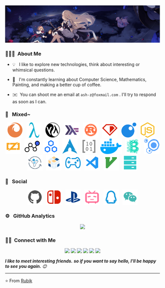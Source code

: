 <!--
**ash-z01/ash-z01** is a ✨ _special_ ✨ repository because its `README.md` (this file) appears on your GitHub profile.
-->

<!-- ![Banner](https://github.com/ash-z01/ash-z01/assets/imgs/touhou-mini.png) -->

![Banner](assets/imgs/touhou-lite.png)

### 👨🏻‍💻 &nbsp;About Me

<!--
-  **Explore** Development :zap: | Open-Source :fire:    
-  **Hobbies** History 📖 & Math 📚 & Coffee ☕ & Complexity 🏹 & Painting 🖌️
-  **Contact** [Rubik](ash-z01@qq.com)
-->

* 💡 &nbsp; I like to explore new technologies, think about interesting or whimsical questions.

* 🌱 &nbsp; I'm constantly learning about Computer Science, Mathematics, Painting, and making a better cup of coffee.

* ✉️ &nbsp;You can shoot me an email at `ash-z@foxmail.com` . I'll try to respond as soon as I can.


### 🎨 &nbsp; Mixed~
<!-- ### 🛠😜 &nbsp; I use it~ -->

<p align="center">
<code><img height="50" src="assets/svg/firefox.svg" alt="firefox"></code>
&nbsp;
<code><img height="50" src="assets/svg/scheme.svg" alt="scheme"></code>
&nbsp;
<code><img height="50" src="assets/svg/lisp.svg" alt="lisp"></code>
&nbsp;
<code><img height="50" src="assets/svg/haskell.svg" alt="haskell"></code>
&nbsp;
<code><img height="50" src="assets/svg/rust.svg" alt="rust"></code>
&nbsp;
<code><img height="50" src="assets/svg/ruby.svg" alt="ruby"></code>
&nbsp;
<code><img height="50" src="assets/svg/lua.svg" alt="lua"></code>
&nbsp;
<code><img height="50" src="assets/svg/javascript.svg" alt="js"></code>
&nbsp;
<code><img height="50" src="assets/svg/zig.svg" alt="zig"></code>
&nbsp;
<code><img height="50" src="assets/svg/neuralNetwork.svg" alt="nn"></code>
&nbsp;
<code><img height="50" src="assets/svg/distributed.svg" alt="distributed"></code>
&nbsp;
<code><img height="50" src="assets/svg/arch_linux.svg" alt="arch_linux"></code>
&nbsp;
<code><img height="50" src="assets/svg/matrix.svg" alt="matrix"></code>
&nbsp;
<code><img height="50" src="assets/svg/container.svg" alt="container"></code>
&nbsp;
<code><img height="50" src="assets/svg/blockchain.svg" alt="blockchain"></code>
&nbsp;
<code><img height="50" src="assets/svg/cell.svg" alt="cell"></code>
&nbsp;
<code><img height="50" src="assets/svg/metacell.svg" alt="metacell"></code>
&nbsp;
<code><img height="50" src="assets/svg/rubik_cube.svg" alt="rubik-cube"></code>
&nbsp;
<code><img height="50" src="assets/svg/game.svg" alt="game"></code>
&nbsp;
<!-- <code><img height="50" src="assets/svg/game1.svg" alt="game"></code>
&nbsp; -->
<code><img height="50" src="assets/svg/vscode.svg" alt="vscode"></code>
&nbsp;
<code><img height="50" src="assets/svg/vim.svg" alt="vim"></code>
&nbsp;
<code><img height="50" src="assets/svg/storage.svg" alt="storage"></code>
&nbsp;
</p>

### 🍻 &nbsp; Social

<p align="center">
<code><img height="50" src="assets/svg/github.svg" alt="github"></code>
&nbsp;
<code><img height="50" src="assets/svg/ns.svg" alt="ns"></code>
&nbsp;
<code><img height="50" src="assets/svg/ps4.svg" alt="ps"></code>
&nbsp;
<code><img height="50" src="assets/svg/bilibili.svg" alt="bilibili"></code>
&nbsp;
<code><img height="50" src="assets/svg/qq.svg" alt="qq"></code>
&nbsp;
<code><img height="50" src="assets/svg/wechat.svg" alt="wechat"></code>
</p>

### ⚙️ &nbsp; GitHub Analytics

<p align="center">
    
<!-- <img height="180em" src="https://github-readme-stats-eight-theta.vercel.app/api?username=ash-z01&show_icons=true&theme=dracula&include_all_commits=true&count_private=true&hide=prs" /> -->

<img height="180em" src="https://github-readme-stats-eight-theta.vercel.app/api/top-langs/?username=ash-z01&layout=compact&hide=html,css&theme=onedark" />

</p>

### 🤝🏻 &nbsp;Connect with Me

<p align="center">

<a href="https://github.com/ash-z01">
<img src="https://img.shields.io/badge/-GitHub-3423A6?style=flat-square&color=black&logo=GitHub&logoColor=white"/></a>

<a href="1445684859">
<img src="https://img.shields.io/badge/-@1445684859-1877F2?style=flat-square&logo=Tencent-QQ&logoColor=white"/></a>

<a href="ash-z01@qq.com">
<img src="https://img.shields.io/badge/-ash&ndash;z01@qq.com-1769FF?style=flat-square&logo=Gmail&logoColor=white"/></a>

<a href="E-Meow">
<img src="https://img.shields.io/badge/-@E%20Meow-D14836?style=flat-square&logo=Nintendo-Switch&logoColor=white"/></a>

<a href="XYZ-Meow">
<img src="https://img.shields.io/badge/-@XYZ&ndash;Meow-1877F2?style=flat-square&&color=green&logo=WeChat&logoColor=white"/></a>

<a href="https://space.bilibili.com/123004091/">
<img src="https://img.shields.io/badge/-@Rubik-E4405F?style=flat-square&logo=Bilibili&logoColor=white"/></a>

</p>

<em>
    <b>I like to meet interesting friends.</b>
    <b>so if you want to say hello, </b>
    <b>I'll be happy to see you again.</b> 😊
</em>

---
⭐️ From [Rubik](https://github.com/ash-z01)
